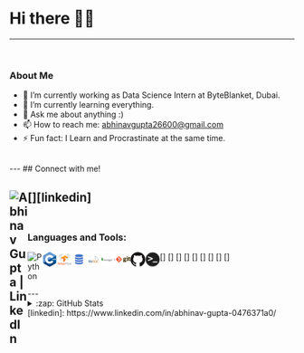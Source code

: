 # Hi there 👋👋
---
<br />

### About Me

- 🔭 I’m currently working as Data Science Intern at ByteBlanket, Dubai.
- 🌱 I’m currently learning everything.
- 💬 Ask me about anything :)
- 📫 How to reach me: abhinavgupta26600@gmail.com
- ⚡ Fun fact: I Learn and Procrastinate at the same time.

<br />
---
## Connect with me!

[<img align="left" alt="Abhinav Gupta | LinkedIn" width="32px" src="https://unpkg.com/simple-icons@v3/icons/linkedin.svg" />][linkedin]
<br />
<br />
---
### Languages and Tools:

[<img align="left" alt="Python" width="26px" src="https://raw.githubusercontent.com/rhoit/mode-icons/dump/icons/python.png" />]
[<img align="left" alt="C++" width="26px" src="https://raw.githubusercontent.com/github/explore/80688e429a7d4ef2fca1e82350fe8e3517d3494d/topics/cpp/cpp.png" />]
[<img align="left" alt="Tensorflow" width="26px" src="https://raw.githubusercontent.com/github/explore/80688e429a7d4ef2fca1e82350fe8e3517d3494d/topics/tensorflow/tensorflow.png" />]
[<img align="left" alt="SQL" width="26px" src="https://raw.githubusercontent.com/github/explore/80688e429a7d4ef2fca1e82350fe8e3517d3494d/topics/sql/sql.png" />]
[<img align="left" alt="MySQL" width="26px" src="https://raw.githubusercontent.com/github/explore/80688e429a7d4ef2fca1e82350fe8e3517d3494d/topics/mysql/mysql.png" />]
[<img align="left" alt="MongoDB" width="26px" src="https://raw.githubusercontent.com/github/explore/80688e429a7d4ef2fca1e82350fe8e3517d3494d/topics/mongodb/mongodb.png" />]
[<img align="left" alt="Git" width="26px" src="https://raw.githubusercontent.com/github/explore/80688e429a7d4ef2fca1e82350fe8e3517d3494d/topics/git/git.png" />]
[<img align="left" alt="GitHub" width="26px" src="https://raw.githubusercontent.com/github/explore/78df643247d429f6cc873026c0622819ad797942/topics/github/github.png" />]
[<img align="left" alt="Terminal" width="26px" src="https://raw.githubusercontent.com/github/explore/80688e429a7d4ef2fca1e82350fe8e3517d3494d/topics/terminal/terminal.png" />]

<br />
<br />
---
<details>
  <summary>:zap: GitHub Stats</summary>

  <img align="centre" alt="Abhinav's GitHub Stats" src="https://github-readme-stats.codestackr.vercel.app/api?username=abhinavg8&show_icons=true&hide_border=true&theme=radical" />

</details>
[linkedin]: https://www.linkedin.com/in/abhinav-gupta-0476371a0/
